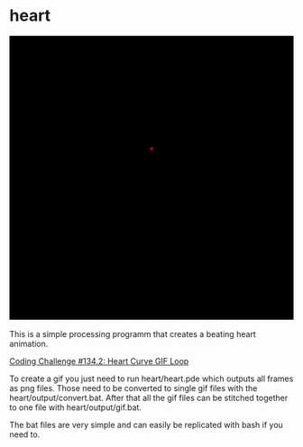 # heart
![gif](https://github.com/FlorianPix/heart/blob/master/heart/output/anim.gif)

This is a simple processing programm that creates a beating heart animation.

[Coding Challenge #134.2: Heart Curve GIF Loop](https://www.youtube.com/watch?v=l5I3Q1JFISE&t=3s)

To create a gif you just need to run heart/heart.pde which outputs all frames as png files.
Those need to be converted to single gif files with the heart/output/convert.bat.
After that all the gif files can be stitched together to one file with heart/output/gif.bat.

The bat files are very simple and can easily be replicated with bash if you need to.
